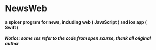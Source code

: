 # NewsWeb
<h4>a spider program for news, including web ( JavaScript ) and ios app ( Swift ) </h4>
<h5>Notice: some css refer to the code from open sourse, thank all original author</h5>
